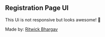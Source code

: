 ## Registration Page UI

This Ui is not responsive but looks awesome! :tada:

Made by: [Ritwick Bhargav](https://github.com/ritwickbhargav80)
